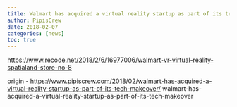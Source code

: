 ```yaml
---
title: Walmart has acquired a virtual reality startup as part of its tech makeover
author: PipisCrew
date: 2018-02-07
categories: [news]
toc: true
---
```


https://www.recode.net/2018/2/6/16977006/walmart-vr-virtual-reality-spatialand-store-no-8

origin - https://www.pipiscrew.com/2018/02/walmart-has-acquired-a-virtual-reality-startup-as-part-of-its-tech-makeover/ walmart-has-acquired-a-virtual-reality-startup-as-part-of-its-tech-makeover